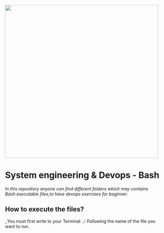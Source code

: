 <img src="https://bashlogo.com/img/logo/png/monochrome_dark.png" high="" width="500">

# System engineering & Devops - Bash

_In this repository anyone can find different folders which may contains Bash executable files,to have devops exercises for beginner._

## How to execute the files?
_You must first write to your Terminal `./` Following the name of the file you want to run.
